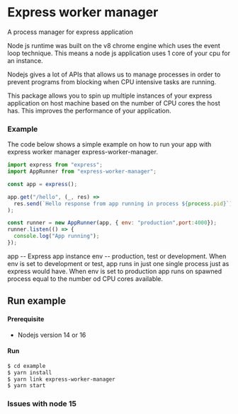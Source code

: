 # Express worker manager
A process manager for express application

Node js runtime was built on the v8 chrome engine which uses the event loop technique. 
This means a node js application uses 1 core of your cpu for an instance.

Nodejs gives a lot of APIs that allows us to manage processes in order to prevent programs from blocking when CPU intensive tasks are running.


This package allows you to spin up multiple instances of your express application on host machine based on the number of CPU cores the host has. This improves the performance of your application.

### Example 

The code below shows a simple example on how to run your app with express worker manager express-worker-manager.

``` js
import express from "express";
import AppRunner from "express-worker-manager";

const app = express();

app.get("/hello", (_, res) =>
  res.send(`Hello response from app running in process ${process.pid}`)
);

const runner = new AppRunner(app, { env: "production",port:4000});
runner.listen(() => {
  console.log("App running");
});


```

app  -- Express app instance
env -- production, test or development.
When env is set to development or test, app runs in just one single process just as express would have. When env is set to production app runs on spawned process equal to the number od CPU cores available.

## Run example
 #### Prerequisite
 - Nodejs version 14 or 16

#### Run
```sh
$ cd example
$ yarn install
$ yarn link express-worker-manager
$ yarn start

```

### Issues with node 15